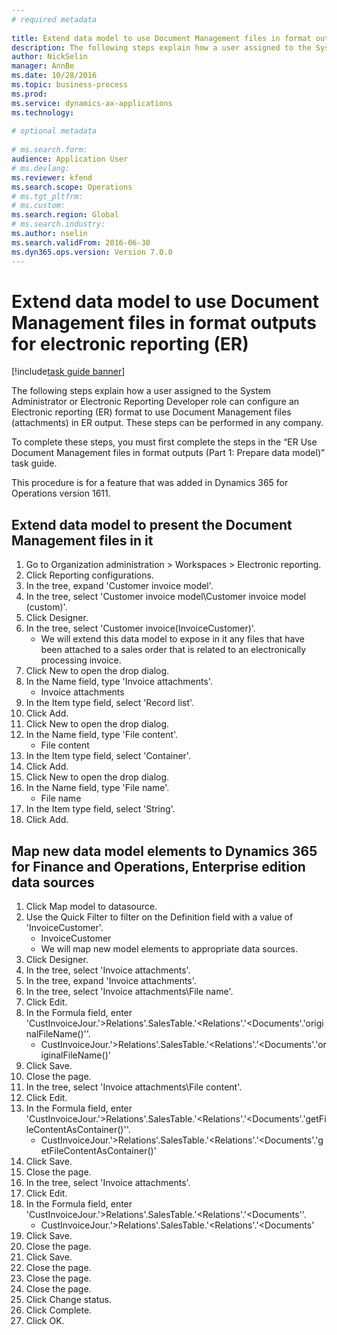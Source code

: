 ```yaml
--- 
# required metadata 
 
title: Extend data model to use Document Management files in format outputs for electronic reporting (ER)
description: The following steps explain how a user assigned to the System Administrator or Electronic Reporting Developer role can configure an Electronic reporting (ER) format to use Document Management files (attachments) in ER output. 
author: NickSelin
manager: AnnBe 
ms.date: 10/28/2016
ms.topic: business-process 
ms.prod:  
ms.service: dynamics-ax-applications 
ms.technology:  
 
# optional metadata 
 
# ms.search.form:   
audience: Application User 
# ms.devlang:  
ms.reviewer: kfend
ms.search.scope: Operations 
# ms.tgt_pltfrm:  
# ms.custom:  
ms.search.region: Global
# ms.search.industry: 
ms.author: nselin
ms.search.validFrom: 2016-06-30 
ms.dyn365.ops.version: Version 7.0.0 
---
```

# Extend data model to use Document Management files in format outputs for electronic reporting (ER)

[!include[task guide banner](../../includes/task-guide-banner.md)]

The following steps explain how a user assigned to the System Administrator or Electronic Reporting Developer role can configure an Electronic reporting (ER) format to use Document Management files (attachments) in ER output. These steps can be performed in any company.
To complete these steps, you must first complete the steps in the “ER Use Document Management files in format outputs (Part 1: Prepare data model)” task guide.
This procedure is for a feature that was added in Dynamics 365 for Operations version 1611.


## Extend data model to present the Document Management files in it
1. Go to Organization administration > Workspaces > Electronic reporting.
2. Click Reporting configurations.
3. In the tree, expand 'Customer invoice model'.
4. In the tree, select 'Customer invoice model\Customer invoice model (custom)'.
5. Click Designer.
6. In the tree, select 'Customer invoice(InvoiceCustomer)'.
    * We will extend this data model to expose in it any files that have been attached to a sales order that is related to an electronically processing invoice.  
7. Click New to open the drop dialog.
8. In the Name field, type 'Invoice attachments'.
    * Invoice attachments  
9. In the Item type field, select 'Record list'.
10. Click Add.
11. Click New to open the drop dialog.
12. In the Name field, type 'File content'.
    * File content  
13. In the Item type field, select 'Container'.
14. Click Add.
15. Click New to open the drop dialog.
16. In the Name field, type 'File name'.
    * File name  
17. In the Item type field, select 'String'.
18. Click Add.

## Map new data model elements to Dynamics 365 for Finance and Operations, Enterprise edition data sources
1. Click Map model to datasource.
2. Use the Quick Filter to filter on the Definition field with a value of 'InvoiceCustomer'.
    * InvoiceCustomer  
    * We will map new model elements to appropriate data sources.  
3. Click Designer.
4. In the tree, select 'Invoice attachments'.
5. In the tree, expand 'Invoice attachments'.
6. In the tree, select 'Invoice attachments\File name'.
7. Click Edit.
8. In the Formula field, enter 'CustInvoiceJour.'>Relations'.SalesTable.'<Relations'.'<Documents'.'originalFileName()''.
    * CustInvoiceJour.'>Relations'.SalesTable.'<Relations'.'<Documents'.'originalFileName()'  
9. Click Save.
10. Close the page.
11. In the tree, select 'Invoice attachments\File content'.
12. Click Edit.
13. In the Formula field, enter 'CustInvoiceJour.'>Relations'.SalesTable.'<Relations'.'<Documents'.'getFileContentAsContainer()''.
    * CustInvoiceJour.'>Relations'.SalesTable.'<Relations'.'<Documents'.'getFileContentAsContainer()'  
14. Click Save.
15. Close the page.
16. In the tree, select 'Invoice attachments'.
17. Click Edit.
18. In the Formula field, enter 'CustInvoiceJour.'>Relations'.SalesTable.'<Relations'.'<Documents''.
    * CustInvoiceJour.'>Relations'.SalesTable.'<Relations'.'<Documents'  
19. Click Save.
20. Close the page.
21. Click Save.
22. Close the page.
23. Close the page.
24. Close the page.
25. Click Change status.
26. Click Complete.
27. Click OK.

